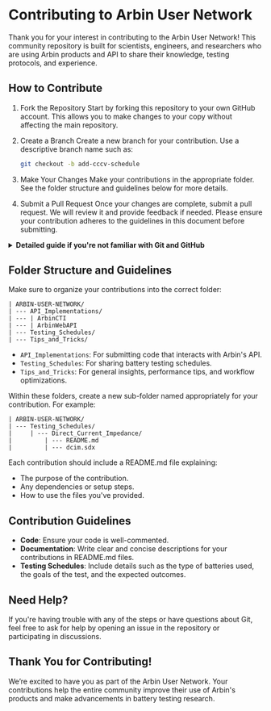 # Contributing to Arbin User Network

Thank you for your interest in contributing to the Arbin User Network! This community repository is built for scientists, engineers, and researchers who are using Arbin products and API to share their knowledge, testing protocols, and experience.

## How to Contribute

1. Fork the Repository
Start by forking this repository to your own GitHub account. This allows you to make changes to your copy without affecting the main repository.

2. Create a Branch
Create a new branch for your contribution. Use a descriptive branch name such as:
    ```bash
    git checkout -b add-cccv-schedule
    ```
3. Make Your Changes
Make your contributions in the appropriate folder. See the folder structure and guidelines below for more details.

4. Submit a Pull Request
Once your changes are complete, submit a pull request. We will review it and provide feedback if needed. Please ensure your contribution adheres to the guidelines in this document before submitting.

<details>
    <summary><b>Detailed guide if you're not familiar with Git and GitHub</b></summary>
Don't worry! This guide will walk you through the steps to contribute, including how to use Git for collaboration.

### 1. Set Up Git and GitHub
**Install Git**\
First, you'll need to install Git on your computer. Git is a tool that helps you track changes to your code and collaborate with others.

* Windows: Download and install Git from [here](https://git-scm.com/downloads/win).
* macOS: Install Git by running the following command in your terminal:
    ```bash
    xcode-select --install
    ```
* Linux: Use your package manager to install Git. For example, on Ubuntu, run:
    ```
    sudo apt-get install git
    ```
**Create a GitHub Account**\
If you don’t have a GitHub account yet, sign up at GitHub. It’s free!

### 2. Fork the Repository
A "fork" is your own copy of the repository. This allows you to make changes without affecting the original repository until you're ready to share them.

1. Go to the main repository page: [ARBIN-USER-NETWORK](https://github.com/Arbin-com/Arbin-User-Network).
2. Click the **Fork** button in the upper-right corner of the page. This will create a copy of the repository under your GitHub account.
## 3. Clone Your Fork
Cloning your fork means downloading it to your local machine so you can work on it.
1. Open a terminal or command prompt on your computer.
2. Use the following command to clone your fork of the repository to your local machine:
    ```bash
    git clone https://github.com/Arbin-com/Arbin-User-Network.git
    ```
3. Navigate into the project folder:
    ```bash
    cd ARBIN-USER-NETWORK
    ```
### 4. Create a New Branch
Before you start working on your changes, create a new branch. This keeps your work separate from the `main` branch, so you can make changes without affecting the stable version of the project.

Run this command to create and switch to a new branch:

```bash
git checkout -b [branch-name]
```
Replace `[branch-name]` with something descriptive, such as add-api-example or fix-documentation.

### 5. Make Your Changes
Now you can make changes to the project! Add your files, make edits, or create new documentation as necessary.

Follow the structure provided below based on what you are contributing (API implementation, testing schedules, or tips).

### 6. Stage and Commit Your Changes
Once you’ve made your changes, you need to "stage" and "commit" them. Staging means marking the changes you want to include in the next commit, and committing means saving those changes in your branch.

**Stage Changes**\
Run the following command to stage all your changes:
```bash
git add .
```
**Commit Changes**\
Once the changes are staged, commit them with a message describing what you did:
```bash
git commit -m "Added example API usage script"
```
### 7. Push Your Changes to GitHub
Now that your changes are committed, push them to your GitHub fork:

```bash
git push origin [branch-name]
```
Replace `[branch-name]` with the name of the branch you created earlier.

### 8. Submit a Pull Request
A Pull Request (PR) is how you submit your changes back to the original repository. To do this:

1. Go to the [ARBIN-USER-NETWORK](https://github.com/Arbin-com/Arbin-User-Network.git) repository in your browser.

2. You should see a banner suggesting your new branch. Click the Compare & pull request button.

3. In the pull request description, explain:
    * What your contribution is.
    * What changes you made and why.
    * Any additional information that may be useful for reviewers.
4. Submit the pull request! One of the repository maintainers will review it and, if everything looks good, your changes will be merged.

</details>

## Folder Structure and Guidelines
Make sure to organize your contributions into the correct folder:
```
| ARBIN-USER-NETWORK/
| --- API_Implementations/
| --- | ArbinCTI
| --- | ArbinWebAPI
| --- Testing_Schedules/
| --- Tips_and_Tricks/
```
* `API_Implementations`: For submitting code that interacts with Arbin's API.
* `Testing_Schedules`: For sharing battery testing schedules.
* `Tips_and_Tricks`: For general insights, performance tips, and workflow optimizations.

Within these folders, create a new sub-folder named appropriately for your contribution. For example:


```
| ARBIN-USER-NETWORK/
| --- Testing_Schedules/
|     | --- Direct_Current_Impedance/
|         | --- README.md
|         | --- dcim.sdx
```
Each contribution should include a README.md file explaining:
* The purpose of the contribution.
* Any dependencies or setup steps.
* How to use the files you've provided.

## Contribution Guidelines
* **Code**: Ensure your code is well-commented.
* **Documentation**: Write clear and concise descriptions for your contributions in README.md files.
* **Testing Schedules**: Include details such as the type of batteries used, the goals of the test, and the expected outcomes.


## Need Help?
If you're having trouble with any of the steps or have questions about Git, feel free to ask for help by opening an issue in the repository or participating in discussions.


## Thank You for Contributing!
We’re excited to have you as part of the Arbin User Network. Your contributions help the entire community improve their use of Arbin's products and make advancements in battery testing research.



